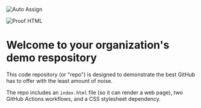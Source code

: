 ![Auto Assign](https://github.com/ubiquity-ariesgun/demo-repository/actions/workflows/auto-assign.yml/badge.svg)

![Proof HTML](https://github.com/ubiquity-ariesgun/demo-repository/actions/workflows/proof-html.yml/badge.svg)

# Welcome to your organization's demo respository
This code repository (or "repo") is designed to demonstrate the best GitHub has to offer with the least amount of noise.

The repo includes an `index.html` file (so it can render a web page), two GitHub Actions workflows, and a CSS stylesheet dependency.
